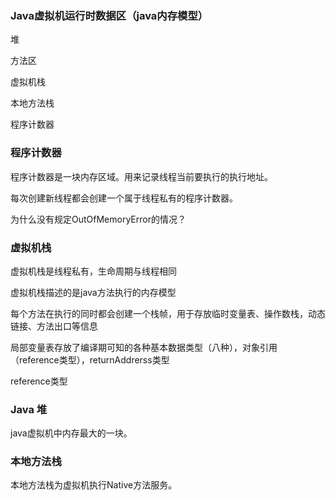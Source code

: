 ### Java虚拟机运行时数据区（java内存模型）

堆

方法区

虚拟机栈

本地方法栈

程序计数器

### 程序计数器

程序计数器是一块内存区域。用来记录线程当前要执行的执行地址。

每次创建新线程都会创建一个属于线程私有的程序计数器。

为什么没有规定OutOfMemoryError的情况？

### 虚拟机栈

虚拟机栈是线程私有，生命周期与线程相同

虚拟机栈描述的是java方法执行的内存模型

每个方法在执行的同时都会创建一个栈帧，用于存放临时变量表、操作数栈，动态链接、方法出口等信息

局部变量表存放了编译期可知的各种基本数据类型（八种），对象引用（reference类型），returnAddrerss类型

reference类型

### Java 堆

java虚拟机中内存最大的一块。

### 本地方法栈

本地方法栈为虚拟机执行Native方法服务。
